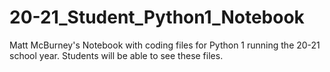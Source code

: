 # 20-21_Student_Python1_Notebook
Matt McBurney's Notebook with coding files for Python 1 running the 20-21 school year. Students will be able to see these files.
